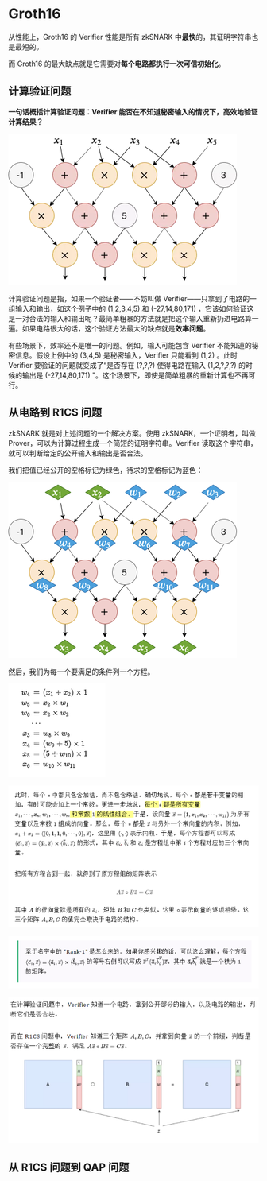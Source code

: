 # Groth16

从性能上，Groth16 的 Verifier 性能是所有 zkSNARK 中**最快**的，其证明字符串也是最短的。

而 Groth16 的最大缺点就是它需要对**每个电路都执行一次可信初始化**。

## 计算验证问题

**一句话概括计算验证问题：Verifier 能否在不知道秘密输入的情况下，高效地验证计算结果？**

![](https://raw.githubusercontent.com/Whisker17/ImageStoreService/master/img/20210201102720.webp)

计算验证问题是指，如果一个验证者——不妨叫做 Verifier——只拿到了电路的一组输入和输出，如这个例子中的 (1,2,3,4,5) 和 (-27,14,80,171) ，它该如何验证这是一对合法的输入和输出呢？最简单粗暴的方法就是把这个输入重新扔进电路算一遍。如果电路很大的话，这个验证方法最大的缺点就是**效率问题**。

有些场景下，效率还不是唯一的问题。例如，输入可能包含 Verifier 不能知道的秘密信息。假设上例中的 (3,4,5) 是秘密输入，Verifier 只能看到 (1,2)  。此时 Verifier 要验证的问题就变成了“是否存在 (?,?,?) 使得电路在输入 (1,2,?,?,?) 的时候的输出是 (-27,14,80,171) "。这个场景下，即使是简单粗暴的重新计算也不再可行。

## 从电路到 R1CS 问题

zkSNARK 就是对上述问题的一个解决方案。使用 zkSNARK，一个证明者，叫做 Prover，可以为计算过程生成一个简短的证明字符串。Verifier 读取这个字符串，就可以判断给定的公开输入和输出是否合法。

我们把值已经公开的空格标记为绿色，待求的空格标记为蓝色：

![](https://raw.githubusercontent.com/Whisker17/ImageStoreService/master/img/20210201102725.png)

然后，我们为每一个要满足的条件列一个方程。

![](https://raw.githubusercontent.com/Whisker17/ImageStoreService/master/img/20210201102730.png)

![image-20210201095333446](https://raw.githubusercontent.com/Whisker17/ImageStoreService/master/img/20210201102734.png)

![image-20210201095515486](https://raw.githubusercontent.com/Whisker17/ImageStoreService/master/img/20210201102739.png)

![image-20210201123113686](https://raw.githubusercontent.com/Whisker17/ImageStoreService/master/img/20210201123115.png)

## 从 R1CS 问题到 QAP 问题